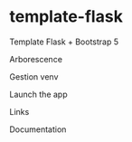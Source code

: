 # template-flask
Template Flask + Bootstrap 5



Arborescence


Gestion venv 

 


Launch the app 









Links 

Documentation 
